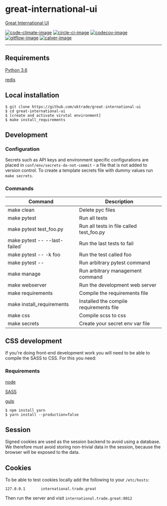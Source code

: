 # great-international-ui
[Great International UI](https://www.directory.exportingisgreat.gov.uk/)

[![code-climate-image]][code-climate]
[![circle-ci-image]][circle-ci]
[![codecov-image]][codecov]
[![gitflow-image]][gitflow]
[![calver-image]][calver]

---

## Requirements

[Python 3.6](https://www.python.org/downloads/release/python-366/)

[redis](https://redis.io/)

## Local installation

    $ git clone https://github.com/uktrade/great-international-ui
    $ cd great-international-ui
    $ [create and activate virutal environment]
    $ make install_requirements

## Development

### Configuration

Secrets such as API keys and environment specific configurations are placed in `conf/env/secrets-do-not-commit` - a file that is not added to version control. To create a template secrets file with dummy values run `make secrets`.

### Commands

| Command                       | Description |
| ----------------------------- | ------------|
| make clean                    | Delete pyc files |
| make pytest                   | Run all tests |
| make pytest test_foo.py       | Run all tests in file called test_foo.py |
| make pytest -- --last-failed` | Run the last tests to fail |
| make pytest -- -k foo         | Run the test called foo |
| make pytest -- <foo>          | Run arbitrary pytest command |
| make manage <foo>             | Run arbitrary management command |
| make webserver                | Run the development web server |
| make requirements             | Compile the requirements file |
| make install_requirements     | Installed the compile requirements file |
| make css                      | Compile scss to css |
| make secrets                  | Create your secret env var file |

## CSS development

If you're doing front-end development work you will need to be able to compile the SASS to CSS. For this you need:

### Requirements

[node](https://nodejs.org/en/download/)

[SASS](http://sass-lang.com/)

[gulp](https://gulpjs.com/)


    $ npm install yarn
    $ yarn install --production=false

## Session

Signed cookies are used as the session backend to avoid using a database. We therefore must avoid storing non-trivial data in the session, because the browser will be exposed to the data.

## Cookies

To be able to test cookies locally add the following to your `/etc/hosts`:

```
127.0.0.1       international.trade.great
```

Then run the server and visit `international.trade.great:8012`


[code-climate-image]: https://codeclimate.com/github/uktrade/great-international-ui/badges/issue_count.svg
[code-climate]: https://codeclimate.com/github/uktrade/great-international-ui

[circle-ci-image]: https://circleci.com/gh/uktrade/great-international-ui/tree/develop.svg?style=shield
[circle-ci]: https://circleci.com/gh/uktrade/great-international/tree/develop

[codecov-image]: https://codecov.io/gh/uktrade/great-international-ui/branch/develop/graph/badge.svg
[codecov]: https://codecov.io/gh/uktrade/great-international-ui

[gitflow-image]: https://img.shields.io/badge/Branching%20strategy-gitflow-5FBB1C.svg
[gitflow]: https://www.atlassian.com/git/tutorials/comparing-workflows/gitflow-workflow

[calver-image]: https://img.shields.io/badge/Versioning%20strategy-CalVer-5FBB1C.svg
[calver]: https://calver.org
